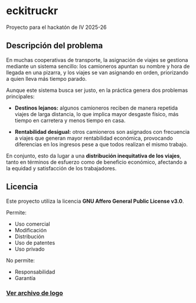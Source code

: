 # eckitruckr
Proyecto para el hackatón de IV 2025-26

## Descripción del problema
En muchas cooperativas de transporte, la asignación de viajes se gestiona mediante un sistema sencillo: los camioneros apuntan su nombre y hora de llegada en una pizarra, y los viajes se van asignando en orden, priorizando a quien lleva más tiempo parado.

Aunque este sistema busca ser justo, en la práctica genera dos problemas principales:

- **Destinos lejanos:** algunos camioneros reciben de manera repetida viajes de larga distancia, lo que implica mayor desgaste físico, más tiempo en carretera y menos tiempo en casa.  

- **Rentabilidad desigual:** otros camioneros son asignados con frecuencia a viajes que generan mayor rentabilidad económica, provocando diferencias en los ingresos pese a que todos realizan el mismo trabajo.  

En conjunto, esto da lugar a una **distribución inequitativa de los viajes**, tanto en términos de esfuerzo como de beneficio económico, afectando a la equidad y satisfacción de los trabajadores.

## Licencia
Este proyecto utiliza la licencia **GNU Affero General Public License v3.0**.  

Permite:  
- Uso comercial  
- Modificación  
- Distribución  
- Uso de patentes  
- Uso privado  

No permite:  
- Responsabilidad  
- Garantía  

### [Ver archivo de logo](img/logo.png)